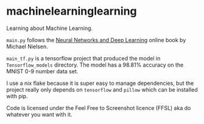 # machinelearninglearning

Learning about Machine Learning.

`main.py` follows the [Neural Networks and Deep Learning](http://neuralnetworksanddeeplearning.com) online book by Michael Nielsen.

`main_tf.py` is a tensorflow project that produced the model in `Tensorflow_models` directory. The model has a $98.81$% accuracy on the MNIST 0-9 number data set.

I use a nix flake because it is super easy to manage dependencies, but the project really only depends on `tensorflow` and `pillow` which can be installed with pip.

Code is licensed under the Feel Free to Screenshot licence (FFSL) aka do whatever you want with it.
